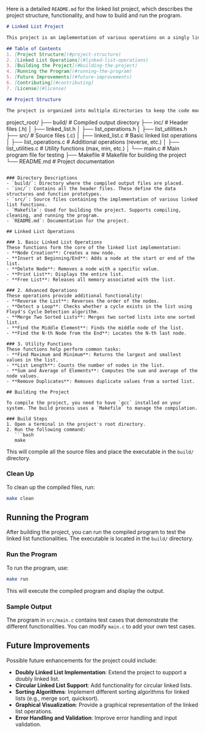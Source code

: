 Here is a detailed `README.md` for the linked list project, which describes the project structure, functionality, and how to build and run the program.

```markdown
# Linked List Project

This project is an implementation of various operations on a singly linked list in C. It covers basic linked list operations, utility functions, and some advanced techniques that are commonly encountered in technical interviews. The project is organized with a modular structure to ensure clarity and maintainability.

## Table of Contents
1. [Project Structure](#project-structure)
2. [Linked List Operations](#linked-list-operations)
3. [Building the Project](#building-the-project)
4. [Running the Program](#running-the-program)
5. [Future Improvements](#future-improvements)
6. [Contributing](#contributing)
7. [License](#license)

## Project Structure

The project is organized into multiple directories to keep the code modular and maintainable. Here is the folder structure:

```
project_root/
├── build/                  # Compiled output directory
├── inc/                    # Header files (.h)
│   ├── linked_list.h
│   ├── list_operations.h
│   ├── list_utilities.h
├── src/                    # Source files (.c)
│   ├── linked_list.c       # Basic linked list operations
│   ├── list_operations.c   # Additional operations (reverse, etc.)
│   ├── list_utilities.c    # Utility functions (max, min, etc.)
│   └── main.c              # Main program file for testing
├── Makefile                # Makefile for building the project
└── README.md               # Project documentation
```

### Directory Descriptions
- `build/`: Directory where the compiled output files are placed.
- `inc/`: Contains all the header files. These define the data structures and function prototypes.
- `src/`: Source files containing the implementation of various linked list functions.
- `Makefile`: Used for building the project. Supports compiling, cleaning, and running the program.
- `README.md`: Documentation for the project.

## Linked List Operations

### 1. Basic Linked List Operations
These functions form the core of the linked list implementation:
- **Node Creation**: Creates a new node.
- **Insert at Beginning/End**: Adds a node at the start or end of the list.
- **Delete Node**: Removes a node with a specific value.
- **Print List**: Displays the entire list.
- **Free List**: Releases all memory associated with the list.

### 2. Advanced Operations
These operations provide additional functionality:
- **Reverse the List**: Reverses the order of the nodes.
- **Detect a Loop**: Checks whether a cycle exists in the list using Floyd's Cycle Detection algorithm.
- **Merge Two Sorted Lists**: Merges two sorted lists into one sorted list.
- **Find the Middle Element**: Finds the middle node of the list.
- **Find the N-th Node from the End**: Locates the N-th last node.

### 3. Utility Functions
These functions help perform common tasks:
- **Find Maximum and Minimum**: Returns the largest and smallest values in the list.
- **List Length**: Counts the number of nodes in the list.
- **Sum and Average of Elements**: Computes the sum and average of the node values.
- **Remove Duplicates**: Removes duplicate values from a sorted list.

## Building the Project

To compile the project, you need to have `gcc` installed on your system. The build process uses a `Makefile` to manage the compilation.

### Build Steps
1. Open a terminal in the project's root directory.
2. Run the following command:
   ```bash
   make
   ```
   This will compile all the source files and place the executable in the `build/` directory.

### Clean Up
To clean up the compiled files, run:
```bash
make clean
```

## Running the Program

After building the project, you can run the compiled program to test the linked list functionalities. The executable is located in the `build/` directory.

### Run the Program
To run the program, use:
```bash
make run
```
This will execute the compiled program and display the output.

### Sample Output
The program in `src/main.c` contains test cases that demonstrate the different functionalities. You can modify `main.c` to add your own test cases.

## Future Improvements

Possible future enhancements for the project could include:
- **Doubly Linked List Implementation**: Extend the project to support a doubly linked list.
- **Circular Linked List Support**: Add functionality for circular linked lists.
- **Sorting Algorithms**: Implement different sorting algorithms for linked lists (e.g., merge sort, quicksort).
- **Graphical Visualization**: Provide a graphical representation of the linked list operations.
- **Error Handling and Validation**: Improve error handling and input validation.

```

